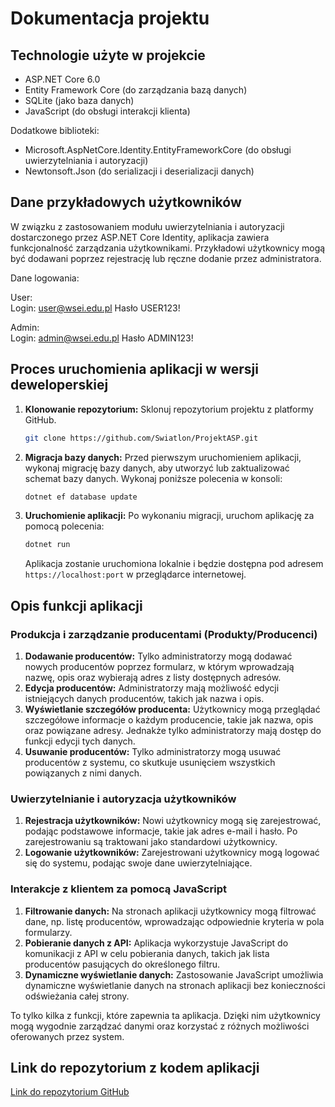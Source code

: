 # Dokumentacja projektu

## Technologie użyte w projekcie

- ASP.NET Core 6.0
- Entity Framework Core (do zarządzania bazą danych)
- SQLite (jako baza danych)
- JavaScript (do obsługi interakcji klienta)

Dodatkowe biblioteki:
- Microsoft.AspNetCore.Identity.EntityFrameworkCore (do obsługi uwierzytelniania i autoryzacji)
- Newtonsoft.Json (do serializacji i deserializacji danych)

## Dane przykładowych użytkowników

W związku z zastosowaniem modułu uwierzytelniania i autoryzacji dostarczonego przez ASP.NET Core Identity, aplikacja zawiera funkcjonalność zarządzania użytkownikami. Przykładowi użytkownicy mogą być dodawani poprzez rejestrację lub ręczne dodanie przez administratora.

Dane logowania: 

User: </br>
Login: user@wsei.edu.pl
Hasło USER123!

Admin: </br>
Login: admin@wsei.edu.pl
Hasło ADMIN123!

## Proces uruchomienia aplikacji w wersji deweloperskiej

1. **Klonowanie repozytorium:** Sklonuj repozytorium projektu z platformy GitHub. 

    ```bash
    git clone https://github.com/Swiatlon/ProjektASP.git
    ```

2. **Migracja bazy danych:** Przed pierwszym uruchomieniem aplikacji, wykonaj migrację bazy danych, aby utworzyć lub zaktualizować schemat bazy danych. Wykonaj poniższe polecenia w konsoli:

    ```bash
    dotnet ef database update
    ```

3. **Uruchomienie aplikacji:** Po wykonaniu migracji, uruchom aplikację za pomocą polecenia:

    ```bash
    dotnet run
    ```

    Aplikacja zostanie uruchomiona lokalnie i będzie dostępna pod adresem `https://localhost:port` w przeglądarce internetowej.

## Opis funkcji aplikacji

### Produkcja i zarządzanie producentami (Produkty/Producenci)
1. **Dodawanie producentów:** Tylko administratorzy mogą dodawać nowych producentów poprzez formularz, w którym wprowadzają nazwę, opis oraz wybierają adres z listy dostępnych adresów.
2. **Edycja producentów:** Administratorzy mają możliwość edycji istniejących danych producentów, takich jak nazwa i opis.
3. **Wyświetlanie szczegółów producenta:** Użytkownicy mogą przeglądać szczegółowe informacje o każdym producencie, takie jak nazwa, opis oraz powiązane adresy. Jednakże tylko administratorzy mają dostęp do funkcji edycji tych danych.
4. **Usuwanie producentów:** Tylko administratorzy mogą usuwać producentów z systemu, co skutkuje usunięciem wszystkich powiązanych z nimi danych.

### Uwierzytelnianie i autoryzacja użytkowników
1. **Rejestracja użytkowników:** Nowi użytkownicy mogą się zarejestrować, podając podstawowe informacje, takie jak adres e-mail i hasło. Po zarejestrowaniu są traktowani jako standardowi użytkownicy.
2. **Logowanie użytkowników:** Zarejestrowani użytkownicy mogą logować się do systemu, podając swoje dane uwierzytelniające.

### Interakcje z klientem za pomocą JavaScript
1. **Filtrowanie danych:** Na stronach aplikacji użytkownicy mogą filtrować dane, np. listę producentów, wprowadzając odpowiednie kryteria w pola formularzy.
2. **Pobieranie danych z API:** Aplikacja wykorzystuje JavaScript do komunikacji z API w celu pobierania danych, takich jak lista producentów pasujących do określonego filtru.
3. **Dynamiczne wyświetlanie danych:** Zastosowanie JavaScript umożliwia dynamiczne wyświetlanie danych na stronach aplikacji bez konieczności odświeżania całej strony.

To tylko kilka z funkcji, które zapewnia ta aplikacja. Dzięki nim użytkownicy mogą wygodnie zarządzać danymi oraz korzystać z różnych możliwości oferowanych przez system.

## Link do repozytorium z kodem aplikacji

[Link do repozytorium GitHub](https://github.com/Swiatlon/ProjektASP)